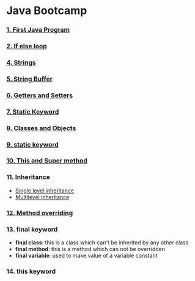 # Java Bootcamp
### [1. First Java Program](https://github.com/3Rishabh3/JavaBootcamp/blob/master/src/basics/FirstJavaProgram.java)
### [2. If else loop](https://github.com/3Rishabh3/JavaBootcamp/blob/master/src/basics/IfElseLoop.java)
### [4. Strings](https://github.com/3Rishabh3/JavaBootcamp/blob/master/src/basics/Strings.java)
### [5. String Buffer](https://github.com/3Rishabh3/JavaBootcamp/blob/master/src/basics/StringBufferInJava.java)
### [6. Getters and Setters](https://github.com/3Rishabh3/JavaBootcamp/blob/master/src/basics/GettersAndSetters.java)
### [7. Static Keyword](https://github.com/3Rishabh3/JavaBootcamp/blob/master/src/basics/StaticKeyword.java)
### [8. Classes and Objects](https://github.com/3Rishabh3/JavaBootcamp/blob/master/src/basics/ClassesAndObjects.java)
### [9. static keyword](https://github.com/3Rishabh3/JavaBootcamp/blob/master/src/basics/StaticKeyword.java)
### [10. This and Super method](https://github.com/3Rishabh3/JavaBootcamp/blob/master/src/basics/ThisAndSuperMethod.java)
### 11. Inheritance
- [Single level inheritance](https://github.com/3Rishabh3/JavaBootcamp/tree/master/src/basics/inheritance/singleLevelInheritance)
- [Multilevel inheritance](https://github.com/3Rishabh3/JavaBootcamp/tree/master/src/basics/inheritance/multiLevelInheritance)
### [12. Method overriding](https://github.com/3Rishabh3/JavaBootcamp/blob/master/src/basics/MethodOverriding.java)
### 13. final keyword
- **final class**: this is a class which can't be inherited by any other class
- **final method**: this is a method which can not be overridden
- **final variable**: used to make value of a variable constant
### 14. this keyword
